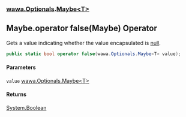 ### [wawa.Optionals](wawa.Optionals.md 'wawa.Optionals').[Maybe&lt;T&gt;](Maybe{T}.md 'wawa.Optionals.Maybe<T>')

## Maybe<T>.operator false(Maybe<T>) Operator

Gets a value indicating whether the value encapsulated is [null](https://docs.microsoft.com/en-us/dotnet/csharp/language-reference/keywords/null 'https://docs.microsoft.com/en-us/dotnet/csharp/language-reference/keywords/null').

```csharp
public static bool operator false(wawa.Optionals.Maybe<T> value);
```
#### Parameters

<a name='wawa.Optionals.Maybe_T_.op_False(wawa.Optionals.Maybe_T_).value'></a>

`value` [wawa.Optionals.Maybe&lt;](Maybe{T}.md 'wawa.Optionals.Maybe<T>')[T](Maybe{T}.md#wawa.Optionals.Maybe_T_.T 'wawa.Optionals.Maybe<T>.T')[&gt;](Maybe{T}.md 'wawa.Optionals.Maybe<T>')

#### Returns
[System.Boolean](https://docs.microsoft.com/en-us/dotnet/api/System.Boolean 'System.Boolean')